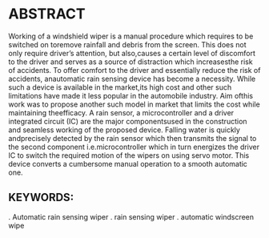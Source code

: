 # ABSTRACT
Working of a windshield wiper is a manual procedure which requires to be switched on toremove rainfall and debris from the screen. This does not only require driver’s attention, but also,causes a certain level of discomfort to the driver and serves as a source of distraction which increasesthe risk of accidents. To offer comfort to the driver and essentially reduce the risk of accidents, anautomatic rain sensing device has become a necessity. While such a device is available in the market,its high cost and other such limitations have made it less popular in the automobile industry. Aim ofthis work was to propose another such model in market that limits the cost while maintaining theefficacy. A rain sensor, a microcontroller and a driver integrated circuit (IC) are the major componentsused in the construction and seamless working of the proposed device. Falling water is quickly andprecisely detected by the rain sensor which then transmits the signal to the second component i.e.microcontroller which in turn energizes the driver IC to switch the required motion of the wipers on using servo motor. This device converts a cumbersome manual operation to a smooth automatic one.

## KEYWORDS:
. Automatic rain sensing wiper
. rain sensing wiper
. automatic windscreen wipe

